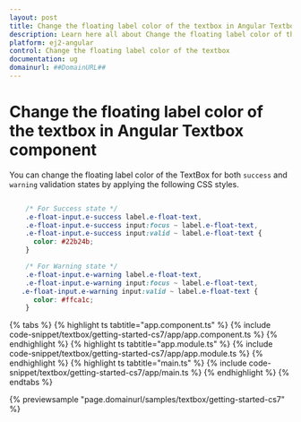 ```yaml
---
layout: post
title: Change the floating label color of the textbox in Angular Textbox component | Syncfusion
description: Learn here all about Change the floating label color of the textbox in Syncfusion Angular Textbox component of Syncfusion Essential JS 2 and more.
platform: ej2-angular
control: Change the floating label color of the textbox 
documentation: ug
domainurl: ##DomainURL##
---
```


# Change the floating label color of the textbox in Angular Textbox component

You can change the floating label color of the TextBox for both `success` and `warning` validation states by applying the following CSS styles.

```CSS

    /* For Success state */
    .e-float-input.e-success label.e-float-text,
    .e-float-input.e-success input:focus ~ label.e-float-text,
    .e-float-input.e-success input:valid ~ label.e-float-text {
      color: #22b24b;
    }

    /* For Warning state */
    .e-float-input.e-warning label.e-float-text,
    .e-float-input.e-warning input:focus ~ label.e-float-text,
   .e-float-input.e-warning input:valid ~ label.e-float-text {
      color: #ffca1c;
    }

```

{% tabs %}
{% highlight ts tabtitle="app.component.ts" %}
{% include code-snippet/textbox/getting-started-cs7/app/app.component.ts %}
{% endhighlight %}
{% highlight ts tabtitle="app.module.ts" %}
{% include code-snippet/textbox/getting-started-cs7/app/app.module.ts %}
{% endhighlight %}
{% highlight ts tabtitle="main.ts" %}
{% include code-snippet/textbox/getting-started-cs7/app/main.ts %}
{% endhighlight %}
{% endtabs %}
  
{% previewsample "page.domainurl/samples/textbox/getting-started-cs7" %}
